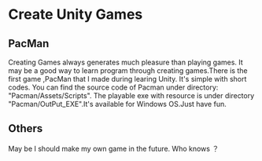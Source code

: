 # Create Unity Games
## PacMan
Creating Games  always generates much pleasure than playing games. It may be a good way to learn program through creating games.There is the first game ,PacMan that I made during learing Unity. It's simple with short codes. You can find the source code of Pacman under directory: "Pacman/Assets/Scripts". 
The playable exe with resource is under directory "Pacman/OutPut_EXE".It's available for Windows OS.Just  have fun.
## Others
May be I should make my own game in the future. Who knows ？
